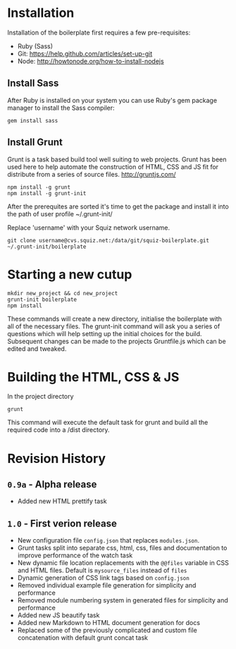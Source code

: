 # Installation

Installation of the boilerplate first requires a few pre-requisites:

* Ruby (Sass)
* Git: https://help.github.com/articles/set-up-git
* Node: http://howtonode.org/how-to-install-nodejs

## Install Sass

After Ruby is installed on your system you can use Ruby's gem package manager
to install the Sass compiler:

```Shell
gem install sass
```

## Install Grunt

Grunt is a task based build tool well suiting to web projects. Grunt has been
used here to help automate the construction of HTML, CSS and JS fit for
distribute from a series of source files.
http://gruntjs.com/

```Shell
npm install -g grunt
npm install -g grunt-init
```

After the prerequites are sorted it's time to get the package and install it into
the path of user profile ~/.grunt-init/

Replace 'username' with your Squiz network username.
```Shell
git clone username@cvs.squiz.net:/data/git/squiz-boilerplate.git ~/.grunt-init/boilerplate
```

# Starting a new cutup

```Shell
mkdir new_project && cd new_project
grunt-init boilerplate
npm install
```

These commands will create a new directory, initialise the boilerplate
with all of the necessary files. The grunt-init command will ask you a series of
questions which will help setting up the initial choices for the build.
Subsequent changes can be made to the projects Gruntfile.js which can be edited
and tweaked.

# Building the HTML, CSS & JS

In the project directory
```Shell
grunt
```

This command will execute the default task for grunt and build all the required
code into a /dist directory.

# Revision History

## `0.9a` - Alpha release
* Added new HTML prettify task
## `1.0`  - First verion release
* New configuration file `config.json` that replaces `modules.json`.
* Grunt tasks split into separate css, html, css, files and documentation to improve performance of the watch task
* New dynamic file location replacements with the `@@files` variable in CSS and HTML files. Default is `mysource_files` instead of `files`
* Dynamic generation of CSS link tags based on `config.json`
* Removed individual example file generation for simplicity and performance
* Removed module numbering system in generated files for simplicity and performance
* Added new JS beautify task
* Added new Markdown to HTML document generation for docs
* Replaced some of the previously complicated and custom file concatenation with default grunt concat task
